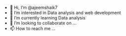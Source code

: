 - 👋 Hi, I’m @ajeemshaik7
- 👀 I’m interested in Data analysis and web development
- 🌱 I’m currently learning Data analysis
- 💞️ I’m looking to collaborate on ...
- 📫 How to reach me ...

<!---
ajeemshaik7/ajeemshaik7 is a ✨ special ✨ repository because its `README.md` (this file) appears on your GitHub profile.
You can click the Preview link to take a look at your changes.
--->
